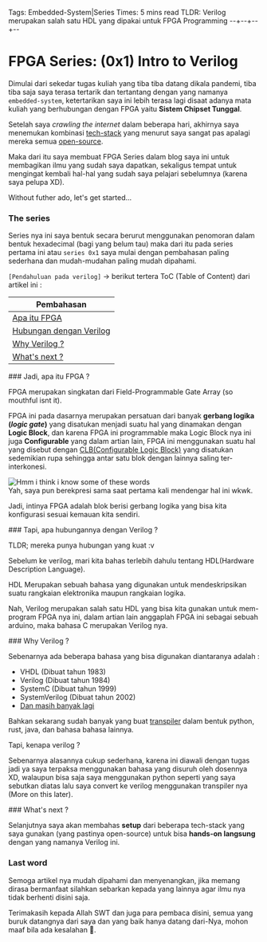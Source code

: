 Tags: Embedded-System|Series
Times: 5 mins read
TLDR: Verilog merupakan salah satu HDL yang dipakai untuk FPGA Programming
--+--+--+--
# FPGA Series: (0x1) Intro to Verilog 

Dimulai dari sekedar tugas kuliah yang tiba tiba datang dikala pandemi, tiba tiba saja saya terasa tertarik dan tertantang dengan yang namanya `embedded-system`, ketertarikan saya ini lebih terasa lagi disaat adanya mata kuliah yang berhubungan dengan FPGA yaitu **Sistem Chipset Tunggal**.

Setelah saya *crawling the internet* dalam beberapa hari, akhirnya saya menemukan kombinasi [tech-stack](https://mixpanel.com/topics/what-is-a-technology-stack/) yang menurut saya sangat pas apalagi mereka semua [open-source](https://id.wikipedia.org/wiki/Sumber_terbuka).

Maka dari itu saya membuat FPGA Series dalam blog saya ini untuk membagikan ilmu yang sudah saya dapatkan, sekaligus tempat untuk mengingat kembali hal-hal yang sudah saya pelajari sebelumnya (karena saya pelupa XD).

Without futher ado, let's get started...

### The series 

Series nya ini saya bentuk secara berurut menggunakan penomoran dalam bentuk hexadecimal (bagi yang belum tau) maka dari itu pada series pertama ini atau `series 0x1` saya mulai dengan pembahasan paling sederhana dan mudah-mudahan paling mudah dipahami.

`[Pendahuluan pada verilog]` -> berikut tertera ToC (Table of Content) dari artikel ini :  

| Pembahasan |
| --- |
| [Apa itu FPGA](#jadi-apa-itu-fpga) |  
| [Hubungan dengan Verilog](#tapi-apa-hubungannya-dengan-verilog) |  
| [Why Verilog ?](#why-verilog) |  
| [What's next ?](#whats-next) |  

<div id="jadi-apa-itu-fpga"></div>
### Jadi, apa itu FPGA ?

FPGA merupakan singkatan dari Field-Programmable Gate Array (so mouthful isnt it).

FPGA ini pada dasarnya merupakan persatuan dari banyak **gerbang logika (*logic gate*)** yang disatukan menjadi suatu hal yang dinamakan dengan **Logic Block**, dan karena FPGA ini programmable maka Logic Block nya ini juga **Configurable** yang dalam artian lain, FPGA ini menggunakan suatu hal yang disebut dengan [CLB(Configurable Logic Block)](https://www.ni.com/documentation/en/labview-comms/latest/fpga-targets/configurable-logic-blocks/) yang disatukan sedemikian rupa sehingga antar satu blok dengan lainnya saling ter-interkonesi.

![Hmm i think i know some of these words](https://media.giphy.com/media/KxhIhXaAmjOVy/giphy.gif)  
Yah, saya pun berekpresi sama saat pertama kali mendengar hal ini wkwk.

Jadi, intinya FPGA adalah blok berisi gerbang logika yang bisa kita konfigurasi sesuai kemauan kita sendiri.

<div id="tapi-apa-hubungannya-dengan-verilog"></div>
### Tapi, apa hubungannya dengan Verilog ?

TLDR; mereka punya hubungan yang kuat :v

Sebelum ke verilog, mari kita bahas terlebih dahulu tentang HDL(Hardware Description Language).

HDL Merupakan sebuah bahasa yang digunakan untuk mendeskripsikan suatu rangkaian elektronika maupun rangkaian logika.

Nah, Verilog merupakan salah satu HDL yang bisa kita gunakan untuk mem-program FPGA nya ini, dalam artian lain anggaplah FPGA ini sebagai sebuah arduino, maka bahasa C merupakan Verilog nya.

<div id="why-verilog"></div>
### Why Verilog ?

Sebenarnya ada beberapa bahasa yang bisa digunakan diantaranya adalah :  
- VHDL (Dibuat tahun 1983)  
- Verilog (Dibuat tahun 1984)  
- SystemC (Dibuat tahun 1999)  
- SystemVerilog (Dibuat tahun 2002)  
- [Dan masih banyak lagi](https://en.wikipedia.org/wiki/List_of_HDL_simulators)  

Bahkan sekarang sudah banyak yang buat [transpiler](https://devopedia.org/transpiler) dalam bentuk python, rust, java, dan bahasa bahasa lainnya.

Tapi, kenapa verilog ?

Sebenarnya alasannya cukup sederhana, karena ini diawali dengan tugas jadi ya saya terpaksa menggunakan bahasa yang disuruh oleh dosennya XD, walaupun bisa saja saya menggunakan python seperti yang saya sebutkan diatas lalu saya convert ke verilog menggunakan transpiler nya (More on this later).

<div id="whats-next"></div>
### What's next ?

Selanjutnya saya akan membahas **setup** dari beberapa tech-stack yang saya gunakan (yang pastinya open-source) untuk bisa **hands-on langsung** dengan yang namanya Verilog ini.

### Last word

Semoga artikel nya mudah dipahami dan menyenangkan, jika memang dirasa bermanfaat silahkan sebarkan kepada yang lainnya agar ilmu nya tidak berhenti disini saja.

Terimakasih kepada Allah SWT dan juga para pembaca disini, semua yang buruk datangnya dari saya dan yang baik hanya datang dari-Nya, mohon maaf bila ada kesalahan 🙏.